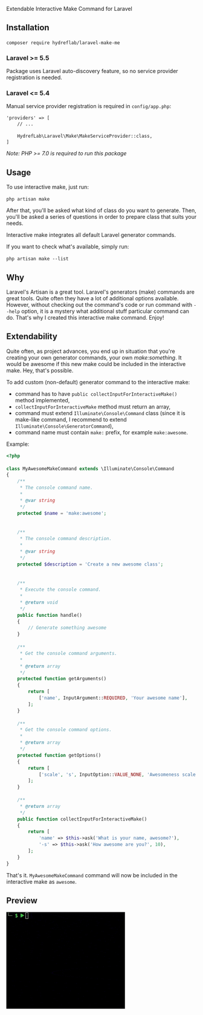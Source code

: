 Extendable Interactive Make Command for Laravel

## Installation

`composer require hydreflab/laravel-make-me`

### Laravel >= 5.5

Package uses Laravel auto-discovery feature, so no service provider registration is needed.

### Laravel <= 5.4

Manual service provider registration is required in `config/app.php`:

```
'providers' => [
    // ...
    
    HydrefLab\Laravel\Make\MakeServiceProvider::class,
]
```

*Note: PHP >= 7.0 is required to run this package*

## Usage

To use interactive make, just run:

`php artisan make`

After that, you'll be asked what kind of class do you want to generate. Then, you'll be asked a 
series of questions in order to prepare class that suits your needs.

Interactive make integrates all default Laravel generator commands.

If you want to check what's available, simply run:

`php artisan make --list`

## Why

Laravel's Artisan is a great tool. Laravel's generators (make) commands are great tools. Quite 
often they have a lot of additional options available. However, without checking out the command's 
code or run command with `--help` option, it is a mystery what additional stuff particular
command can do. That's why I created this interactive make command. Enjoy!

## Extendability

Quite often, as project advances, you end up in situation that you're creating your own generator
commands, your own _make:something_. It would be awesome if this new make could be included
in the interactive make. Hey, that's possible.

To add custom (non-default) generator command to the interactive make:
* command has to have `public collectInputForInteractiveMake()` method implemented,
* `collectInputForInteractiveMake` method must return an array,
* command must extend `Illuminate\Console\Command` class (since it is make-like command, I recommend to extend `Illuminate\Console\GeneratorCommand`),
* command name must contain `make:` prefix, for example `make:awesome`.

Example:
```php
<?php

class MyAwesomeMakeCommand extends \Illuminate\Console\Command
{
    /**
     * The console command name.
     *
     * @var string
     */
    protected $name = 'make:awesome';
    

    /**
     * The console command description.
     *
     * @var string
     */
    protected $description = 'Create a new awesome class';
    

    /**
     * Execute the console command.
     *
     * @return void
     */
    public function handle()
    {
        // Generate something awesome
    }
    
    /**
     * Get the console command arguments.
     *
     * @return array
     */
    protected function getArguments()
    {
        return [
            ['name', InputArgument::REQUIRED, 'Your awesome name'],
        ];
    }
    
    /**
     * Get the console command options.
     *
     * @return array
     */
    protected function getOptions()
    {
        return [
            ['scale', 's', InputOption::VALUE_NONE, 'Awesomeness scale.'],
        ];
    }
    
    /**
     * @return array
     */
    public function collectInputForInteractiveMake()
    {
        return [
            'name' => $this->ask('What is your name, awesome?'),
            '-s' => $this->ask('How awesome are you?', 10),
        ];
    }
}
```

That's it. `MyAwesomeMakeCommand` command will now be included in the interactive make as `awesome`.

## Preview

![Preview](preview.gif)